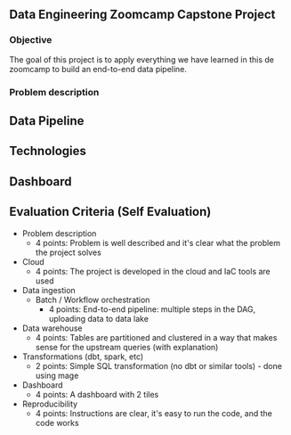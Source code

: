 ## Data Engineering Zoomcamp Capstone Project

### Objective

The goal of this project is to apply everything we have learned
in this de zoomcamp to build an end-to-end data pipeline.

### Problem description




## Data Pipeline 



## Technologies 






## Dashboard


 




## Evaluation Criteria (Self Evaluation)

* Problem description
    * 4 points: Problem is well described and it's clear what the problem the project solves
* Cloud
    * 4 points: The project is developed in the cloud and IaC tools are used
* Data ingestion 
    * Batch / Workflow orchestration
        * 4 points: End-to-end pipeline: multiple steps in the DAG, uploading data to data lake
* Data warehouse
    * 4 points: Tables are partitioned and clustered in a way that makes sense for the upstream queries (with explanation)
* Transformations (dbt, spark, etc)
    * 2 points: Simple SQL transformation (no dbt or similar tools) - done using mage 
* Dashboard
    * 4 points: A dashboard with 2 tiles
* Reproducibility
    * 4 points: Instructions are clear, it's easy to run the code, and the code works



